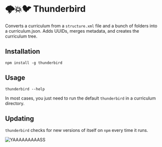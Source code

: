 # 🌩💥🐦 Thunderbird

Converts a curriculum from a `structure.xml` file and a bunch of folders
into a curriculum.json. Adds UUIDs, merges metadata, and creates the
curriculum tree.

## Installation

    npm install -g thunderbird

## Usage

    thunderbird --help

In most cases, you just need to run the default `thunderbird` in a curriculum directory.

## Updating

`thunderbird` checks for new versions of itself on `npm` every time it runs.

![YAAAAAAAAASS](https://cloud.githubusercontent.com/assets/297455/4094915/97958bd4-2fad-11e4-9e94-64d06a5f7e1f.jpg)
